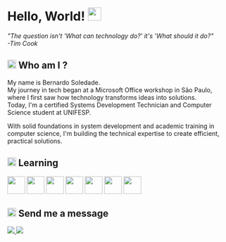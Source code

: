 <!DOCTYPE html>
<html lang="en">
<head> 
</head>
<body>

<h1>
  Hello, World!  
  <img src="https://media.tenor.com/0ksFSWOphnoAAAAj/wave-emoji.gif" width="30">
</h1>

<text>
<i>"The question isn't 'What can technology do?' it's 'What should it do?" </i><br>
<i>-Tim Cook</i>
</text>

<div>
  <h2>
    <img src="https://em-content.zobj.net/source/apple/419/technologist_1f9d1-200d-1f4bb.png" widht="20" height="20">
    Who am I ?
  </h2>

  <text>
   My name is Bernardo Soledade. <br>
   My journey in tech began at a Microsoft Office workshop in São Paulo, where I first saw how technology transforms ideas into solutions. <br> Today, I'm a certified Systems Development Technician and Computer Science student at UNIFESP.

With solid foundations in system development and academic training in computer science, I'm building the technical expertise to create efficient, practical solutions.


  </text>
</div>

<div>
<h2>
  <img src="https://em-content.zobj.net/source/apple/419/open-book_1f4d6.png" widht="20" height="20">
  Learning
</h2>
 <p align="left">
  <img src="https://cdn.simpleicons.org/javascript/ffffff" width="40" />
  <img src="https://cdn.simpleicons.org/html5/ffffff" width="40" />
  <img src="https://cdn.simpleicons.org/css3/ffffff" width="40" />
  <img src="https://cdn.simpleicons.org/python/ffffff" width="40" />
  <img src="https://cdn.simpleicons.org/react/ffffff" width="40" />
  <img src="https://cdn.simpleicons.org/figma/ffffff" width="40" />
  <img src="https://cdn.simpleicons.org/mysql/ffffff" widht="40" height="40"/>
   
</p>
</div>

<div>
<h2>
  <img src="https://em-content.zobj.net/source/apple/419/incoming-envelope_1f4e8.png" widht="20" height="20">
  Send me a  message
</h2>
</div>


<div>

<a href="https://www.linkedin.com/in/bernardosoledade/" target="_blank"> <img src="https://img.shields.io/badge/LinkedIn-0077B5?style=for-the-badge&logo=linkedin&logoColor=white" target="_blank"> </a>
<a href="mailto:be.soledade@outlook.com" target="_blank"> <img src="https://img.shields.io/badge/Microsoft_Outlook-0078D4?style=for-the-badge&logo=microsoft-outlook&logoColor=white" target="_blank"> </a>
  
</div>
</body>
</html>
